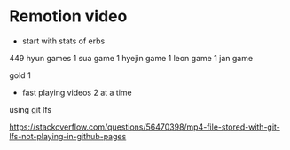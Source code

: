 # Remotion video

- start with stats of erbs

449 hyun games
1 sua game
1 hyejin game
1 leon game
1 jan game


gold 1
- fast playing videos 2 at a time


using git lfs

https://stackoverflow.com/questions/56470398/mp4-file-stored-with-git-lfs-not-playing-in-github-pages